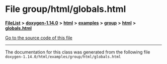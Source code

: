 

# File group/html/globals.html



[**FileList**](files.md) **>** [**doxygen-1.14.0**](dir_9d5bad020669189c90cda983471be5d0.md) **>** [**html**](dir_05d1fd8a7cdd04f638f8b23196de02e2.md) **>** [**examples**](dir_aa52e73a32d193037813a53dcfe817b6.md) **>** [**group**](dir_cc033eba885248d60cb68aca9a04323a.md) **>** [**html**](dir_92d5238c25e904e325679992b757650f.md) **>** [**globals.html**](group_2html_2globals_8html.md)

[Go to the source code of this file](group_2html_2globals_8html_source.md)





































































------------------------------
The documentation for this class was generated from the following file `doxygen-1.14.0/html/examples/group/html/globals.html`

